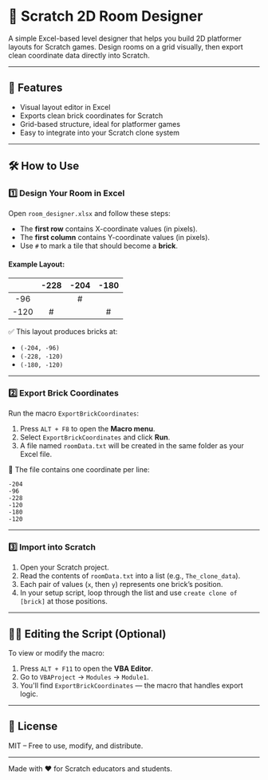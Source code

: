 # 🧱 Scratch 2D Room Designer

A simple Excel-based level designer that helps you build 2D platformer layouts for Scratch games. Design rooms on a grid visually, then export clean coordinate data directly into Scratch.

---

## 🚀 Features

- Visual layout editor in Excel  
- Exports clean brick coordinates for Scratch  
- Grid-based structure, ideal for platformer games  
- Easy to integrate into your Scratch clone system  

---

## 🛠 How to Use

### 1️⃣ Design Your Room in Excel

Open `room_designer.xlsx` and follow these steps:

- The **first row** contains X-coordinate values (in pixels).
- The **first column** contains Y-coordinate values (in pixels).
- Use `#` to mark a tile that should become a **brick**.

#### Example Layout:

|       | -228 | -204 | -180 |
|:-----:|:----:|:----:|:----:|
| -96   |      |  #   |      |
| -120  |  #   |      |  #   |

✅ This layout produces bricks at:
- `(-204, -96)`
- `(-228, -120)`
- `(-180, -120)`

---

### 2️⃣ Export Brick Coordinates

Run the macro `ExportBrickCoordinates`:

1. Press `ALT + F8` to open the **Macro menu**.  
2. Select `ExportBrickCoordinates` and click **Run**.  
3. A file named `roomData.txt` will be created in the same folder as your Excel file.

📄 The file contains one coordinate per line:

```
-204
-96
-228
-120
-180
-120
```

---

### 3️⃣ Import into Scratch

1. Open your Scratch project.  
2. Read the contents of `roomData.txt` into a list (e.g., `The_clone_data`).  
3. Each pair of values (`x`, then `y`) represents one brick’s position.  
4. In your setup script, loop through the list and use `create clone of [brick]` at those positions.

---

## 🧑‍💻 Editing the Script (Optional)

To view or modify the macro:

1. Press `ALT + F11` to open the **VBA Editor**.  
2. Go to `VBAProject` → `Modules` → `Module1`.  
3. You'll find `ExportBrickCoordinates` — the macro that handles export logic.

---

## 📘 License

MIT – Free to use, modify, and distribute.

---

Made with ❤️ for Scratch educators and students.
